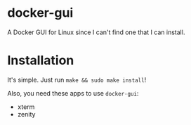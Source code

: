 # docker-gui
A Docker GUI for Linux since I can't find one that I can install.
# Installation
It's simple. Just run `make && sudo make install`!

Also, you need these apps to use `docker-gui`:
- xterm
- zenity
